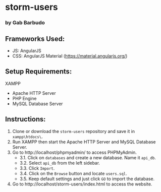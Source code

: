 # storm-users
### by Gab Barbudo

## Frameworks Used:
* JS: AngularJS
* CSS: AngularJS Material (https://material.angularjs.org/)

## Setup Requirements:
XAMPP
* Apache HTTP Server
* PHP Engine
* MySQL Database Server

## Instructions:
1. Clone or download the `storm-users` repository and save it in `xampp\htdocs\`.
2. Run XAMPP then start the Apache HTTP Server and MySQL Database Server.
3. Go to http://localhost/phpmyadmin/ to access PHPMyAdmin.
    * 3.1. Click on `databases` and create a new database. Name it `api_db`.
    * 3.2. Select `api_db` from the left sidebar.
    * 3.3. Click `Import`.
    * 3.4. Click on the `Browse` button and locate `users.sql`.
    * 3.5. Keep default settings and just click `GO` to import the database.
4. Go to http://localhost/storm-users/index.html to access the website.
